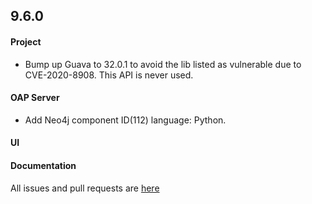 ## 9.6.0

#### Project

* Bump up Guava to 32.0.1 to avoid the lib listed as vulnerable due to CVE-2020-8908. This API is never used.

#### OAP Server

* Add Neo4j component ID(112) language: Python.

#### UI


#### Documentation


All issues and pull requests are [here](https://github.com/apache/skywalking/milestone/181?closed=1)

